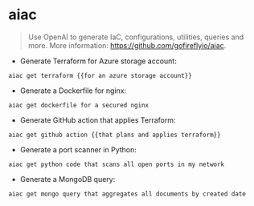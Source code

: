 # aiac

> Use OpenAI to generate IaC, configurations, utilities, queries and more.
> More information: <https://github.com/gofireflyio/aiac>.

- Generate Terraform for Azure storage account:

`aiac get terraform {{for an azure storage account}}`

- Generate a Dockerfile for nginx:

`aiac get dockerfile for a secured nginx`

- Generate GitHub action that applies Terraform:

`aiac get github action {{that plans and applies terraform}}`

- Generate a port scanner in Python:

`aiac get python code that scans all open ports in my network`

- Generate a MongoDB query:

`aiac get mongo query that aggregates all documents by created date`
